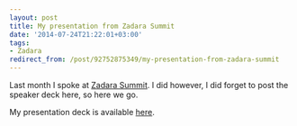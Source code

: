 ```yaml
---
layout: post
title: My presentation from Zadara Summit
date: '2014-07-24T21:22:01+03:00'
tags:
- Zadara
redirect_from: /post/92752875349/my-presentation-from-zadara-summit
---
```

Last month I spoke at [Zadara Summit](http://zadarasummit2014.conference-websites.co.uk/). I did however, I did forget to post the speaker deck here, so here we go.

My presentation deck is available [here](https://speakerdeck.com/vpetersson/cloudsigma-zadara-summit).
